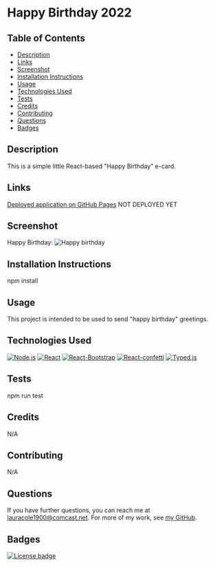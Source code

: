 # Happy Birthday 2022

## Table of Contents

- [Description](#description)
- [Links](#links)
- [Screenshot](#screenshot)
- [Installation Instructions](#installation-instructions)
- [Usage](#usage)
- [Technologies Used](#technologies-used)
- [Tests](#tests)
- [Credits](#credits)
- [Contributing](#contributing)
- [Questions](#questions)
- [Badges](#badges)

## Description

This is a simple little React-based "Happy Birthday" e-card.

## Links

[Deployed application on GitHub Pages](https://lauracole1900.github.io/bday-card-2022/) NOT DEPLOYED YET

## Screenshot

Happy Birthday:
![Happy birthday](images/#)

## Installation Instructions

npm install

## Usage

This project is intended to be used to send "happy birthday" greetings.

## Technologies Used

[![Node.js](https://img.shields.io/badge/built%20with-Node.js-3c873a)](https://nodejs.org/en/) [![React](https://img.shields.io/badge/built%20with-React-61dbfb)](https://reactjs.org/) [![React-Bootstrap](https://img.shields.io/badge/built%20with-React%20Bootstrap-61dbfb)](https://react-bootstrap.github.io/) [![React-confetti](https://img.shields.io/badge/built%20with-React%20Confetti-cc3534)](https://www.npmjs.com/package/react-confetti) [![Typed.js](https://img.shields.io/badge/built%20with-Typed.js-242424)](https://github.com/mattboldt/typed.js/)

## Tests

npm run test

## Credits

N/A

## Contributing

N/A

## Questions

If you have further questions, you can reach me at lauracole1900@comcast.net. For more of my work, see [my GitHub](https://github.com/LauraCole1900).

## Badges

[![License badge](https://img.shields.io/badge/license-MIT-000000)](./LICENSE)